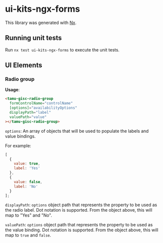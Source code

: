 # ui-kits-ngx-forms

This library was generated with [Nx](https://nx.dev).

## Running unit tests

Run `nx test ui-kits-ngx-forms` to execute the unit tests.

## UI Elements

### Radio group

**Usage**:

```html
<tamu-gisc-radio-group
  formControlName="controlName"
  [options]="availabilityOptions"
  displayPath="label"
  valuePath="value"
></tamu-gisc-radio-group>
```

`options`: An array of objects that will be used to populate the labels and value bindings.

For example:

```js
[
  {
    value: true,
    label: 'Yes'
  },
  {
    value: false,
    label: 'No'
  }
];
```

`displayPath`: `options` object path that represents the property to be used as the radio label. Dot notation is supported. From the object above, this will map to "Yes" and "No".

`valuePath`: `options` object path that represents the property to be used as the value binding. Dot notation is supported. From the object above, this will map to `true` and `false`.
